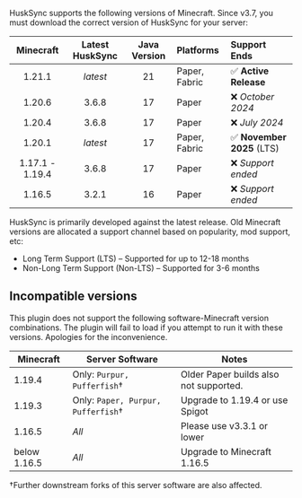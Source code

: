 HuskSync supports the following versions of Minecraft. Since v3.7, you must download the correct version of HuskSync for your server:

|    Minecraft    | Latest HuskSync | Java Version | Platforms     | Support Ends              |
|:---------------:|:---------------:|:------------:|:--------------|:--------------------------|
|     1.21.1      |    _latest_     |      21      | Paper, Fabric | ✅ **Active Release**      |
|     1.20.6      |      3.6.8      |      17      | Paper         | ❌ _October 2024_          |
|     1.20.4      |      3.6.8      |      17      | Paper         | ❌ _July 2024_             |
|     1.20.1      |    _latest_     |      17      | Paper, Fabric | ✅ **November 2025** (LTS) |
| 1.17.1 - 1.19.4 |      3.6.8      |      17      | Paper         | ❌ _Support ended_         |
|     1.16.5      |      3.2.1      |      16      | Paper         | ❌ _Support ended_         |

HuskSync is primarily developed against the latest release. Old Minecraft versions are allocated a support channel based on popularity, mod support, etc:

* Long Term Support (LTS) &ndash; Supported for up to 12-18 months
* Non-Long Term Support (Non-LTS) &ndash; Supported for 3-6 months

## Incompatible versions
This plugin does not support the following software-Minecraft version combinations. The plugin will fail to load if you attempt to run it with these versions. Apologies for the inconvenience.

| Minecraft         | Server Software                           | Notes                                  |
|-------------------|-------------------------------------------|----------------------------------------|
| 1.19.4            | Only: `Purpur, Pufferfish`&dagger;        | Older Paper builds also not supported. |
| 1.19.3            | Only: `Paper, Purpur, Pufferfish`&dagger; | Upgrade to 1.19.4 or use Spigot        |
| 1.16.5            | _All_                                     | Please use v3.3.1 or lower             |
| below 1.16.5      | _All_                                     | Upgrade to Minecraft 1.16.5            |

&dagger;Further downstream forks of this server software are also affected.